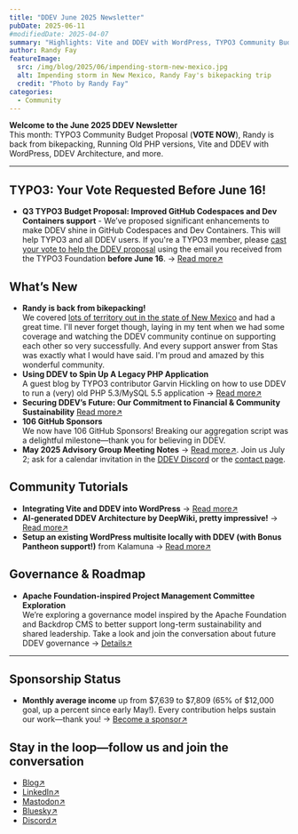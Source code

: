 ```yaml
---
title: "DDEV June 2025 Newsletter"
pubDate: 2025-06-11
#modifiedDate: 2025-04-07
summary: "Highlights: Vite and DDEV with WordPress, TYPO3 Community Budget Idea, DDEV Architecture, Running Old PHP versions."
author: Randy Fay
featureImage:
  src: /img/blog/2025/06/impending-storm-new-mexico.jpg
  alt: Impending storm in New Mexico, Randy Fay's bikepacking trip
  credit: "Photo by Randy Fay"
categories:
  - Community
---
```


**Welcome to the June 2025 DDEV Newsletter**  
This month: TYPO3 Community Budget Proposal (**VOTE NOW**), Randy is back from bikepacking, Running Old PHP versions, Vite and DDEV with WordPress, DDEV Architecture, and more.

---

## TYPO3: Your Vote Requested Before June 16!

- **Q3 TYPO3 Budget Proposal: Improved GitHub Codespaces and Dev Containers support** - We’ve proposed significant enhancements to make DDEV shine in GitHub Codespaces and Dev Containers. This will help TYPO3 and all DDEV users. If you're a TYPO3 member, please [cast your vote to help the DDEV proposal](https://typo3.org/article/budget-2025-ideas-for-quarter-3-2025-published-vote-now) using the email you received from the TYPO3 Foundation **before June 16**. → [Read more↗](https://github.com/ddev/ddev/issues/7294)

## What’s New

- **Randy is back from bikepacking!**  
  We covered [lots of territory out in the state of New Mexico](https://facebook.com/randyfay) and had a great time. I'll never forget though, laying in my tent when we had some coverage and watching the DDEV community continue on supporting each other so very successfully. And every support answer from Stas was exactly what I would have said. I'm proud and amazed by this wonderful community.
- **Using DDEV to Spin Up A Legacy PHP Application**  
  A guest blog by TYPO3 contributor Garvin Hickling on how to use DDEV to run a (very) old PHP 5.3/MySQL 5.5 application → [Read more↗](https://ddev.com/blog/legacy-projects-with-unsupported-php-and-mysql-using-ddev)
- **Securing DDEV’s Future: Our Commitment to Financial & Community Sustainability** [Read more↗](https://ddev.com/blog/sustainability-for-ddev/)
- **106 GitHub Sponsors**  
  We now have 106 GitHub Sponsors! Breaking our aggregation script was a delightful milestone—thank you for believing in DDEV.
- **May 2025 Advisory Group Meeting Notes** → [Read more↗](https://github.com/orgs/ddev/discussions/7223). Join us July 2; ask for a calendar invitation in the [DDEV Discord](https://ddev.com/s/discord) or the [contact page](/contact).

## Community Tutorials

- **Integrating Vite and DDEV into WordPress** → [Read more↗](https://www.viget.com/articles/integrating-vite-and-ddev-into-wordpress/)
- **AI-generated DDEV Architecture by DeepWiki, pretty impressive!** → [Read more↗](https://deepwiki.com/ddev/ddev)
- **Setup an existing WordPress multisite locally with DDEV (with Bonus Pantheon support!)** from Kalamuna → [Read more↗](https://www.kalamuna.com/blog/setup-existing-wordpress-multisite-locally-ddev-bonus-pantheon-support)

## Governance & Roadmap

- **Apache Foundation-inspired Project Management Committee Exploration**  
  We’re exploring a governance model inspired by the Apache Foundation and Backdrop CMS to better support long-term sustainability and shared leadership. Take a look and join the conversation about future DDEV governance → [Details↗](https://github.com/orgs/ddev/discussions/7293)

---

## Sponsorship Status

- **Monthly average income** up from $7,639 to $7,809 (65% of $12,000 goal, up a percent since early May!). Every contribution helps sustain our work—thank you! → [Become a sponsor↗](https://github.com/sponsors/ddev)

## Stay in the loop—follow us and join the conversation

- [Blog↗](https://ddev.com/blog/)
- [LinkedIn↗](https://www.linkedin.com/company/ddev-foundation)
- [Mastodon↗](https://fosstodon.org/@ddev)
- [Bluesky↗](https://bsky.app/profile/ddev.bsky.social)
- [Discord↗](/s/discord)
